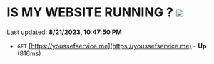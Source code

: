 # IS MY WEBSITE RUNNING ? [![](https://img.shields.io/static/v1?label=Sponsor&message=%E2%9D%A4&logo=GitHub&color=%23fe8e86)](https://github.com/sponsors/<username>)

Last updated: **8/21/2023, 10:47:50 PM**

- `GET` [https://youssefservice.me](https://youssefservice.me) - **Up** (816ms)
